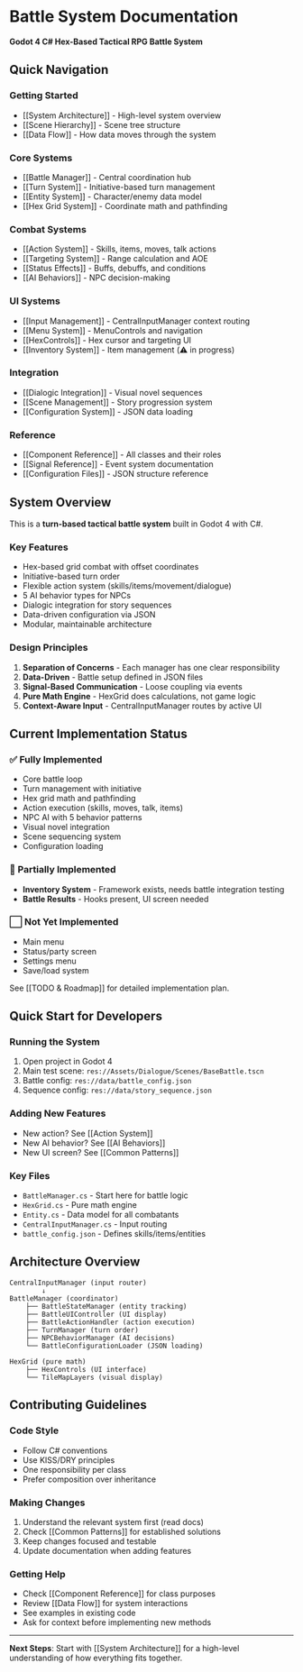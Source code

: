 # Battle System Documentation

**Godot 4 C# Hex-Based Tactical RPG Battle System**

## Quick Navigation

### Getting Started
- [[System Architecture]] - High-level system overview
- [[Scene Hierarchy]] - Scene tree structure
- [[Data Flow]] - How data moves through the system

### Core Systems
- [[Battle Manager]] - Central coordination hub
- [[Turn System]] - Initiative-based turn management
- [[Entity System]] - Character/enemy data model
- [[Hex Grid System]] - Coordinate math and pathfinding

### Combat Systems
- [[Action System]] - Skills, items, moves, talk actions
- [[Targeting System]] - Range calculation and AOE
- [[Status Effects]] - Buffs, debuffs, and conditions
- [[AI Behaviors]] - NPC decision-making

### UI Systems
- [[Input Management]] - CentralInputManager context routing
- [[Menu System]] - MenuControls and navigation
- [[HexControls]] - Hex cursor and targeting UI
- [[Inventory System]] - Item management (⚠️ in progress)

### Integration
- [[Dialogic Integration]] - Visual novel sequences
- [[Scene Management]] - Story progression system
- [[Configuration System]] - JSON data loading

### Reference
- [[Component Reference]] - All classes and their roles
- [[Signal Reference]] - Event system documentation
- [[Configuration Files]] - JSON structure reference

## System Overview

This is a **turn-based tactical battle system** built in Godot 4 with C#. 

### Key Features
- Hex-based grid combat with offset coordinates
- Initiative-based turn order
- Flexible action system (skills/items/movement/dialogue)
- 5 AI behavior types for NPCs
- Dialogic integration for story sequences
- Data-driven configuration via JSON
- Modular, maintainable architecture

### Design Principles

1. **Separation of Concerns** - Each manager has one clear responsibility
2. **Data-Driven** - Battle setup defined in JSON files
3. **Signal-Based Communication** - Loose coupling via events
4. **Pure Math Engine** - HexGrid does calculations, not game logic
5. **Context-Aware Input** - CentralInputManager routes by active UI

## Current Implementation Status

### ✅ Fully Implemented
- Core battle loop
- Turn management with initiative
- Hex grid math and pathfinding
- Action execution (skills, moves, talk, items)
- NPC AI with 5 behavior patterns
- Visual novel integration
- Scene sequencing system
- Configuration loading

### 🚧 Partially Implemented
- **Inventory System** - Framework exists, needs battle integration testing
- **Battle Results** - Hooks present, UI screen needed

### ⬜ Not Yet Implemented
- Main menu
- Status/party screen
- Settings menu
- Save/load system

See [[TODO & Roadmap]] for detailed implementation plan.

## Quick Start for Developers

### Running the System
1. Open project in Godot 4
2. Main test scene: `res://Assets/Dialogue/Scenes/BaseBattle.tscn`
3. Battle config: `res://data/battle_config.json`
4. Sequence config: `res://data/story_sequence.json`

### Adding New Features
- New action? See [[Action System]]
- New AI behavior? See [[AI Behaviors]]
- New UI screen? See [[Common Patterns]]

### Key Files
- `BattleManager.cs` - Start here for battle logic
- `HexGrid.cs` - Pure math engine
- `Entity.cs` - Data model for all combatants
- `CentralInputManager.cs` - Input routing
- `battle_config.json` - Defines skills/items/entities

## Architecture Overview

```
CentralInputManager (input router)
        ↓
BattleManager (coordinator)
    ├── BattleStateManager (entity tracking)
    ├── BattleUIController (UI display)
    ├── BattleActionHandler (action execution)
    ├── TurnManager (turn order)
    ├── NPCBehaviorManager (AI decisions)
    └── BattleConfigurationLoader (JSON loading)

HexGrid (pure math)
    ├── HexControls (UI interface)
    └── TileMapLayers (visual display)
```

## Contributing Guidelines

### Code Style
- Follow C# conventions
- Use KISS/DRY principles
- One responsibility per class
- Prefer composition over inheritance

### Making Changes
1. Understand the relevant system first (read docs)
2. Check [[Common Patterns]] for established solutions
3. Keep changes focused and testable
4. Update documentation when adding features

### Getting Help
- Check [[Component Reference]] for class purposes
- Review [[Data Flow]] for system interactions
- See examples in existing code
- Ask for context before implementing new methods

---

**Next Steps**: Start with [[System Architecture]] for a high-level understanding of how everything fits together.